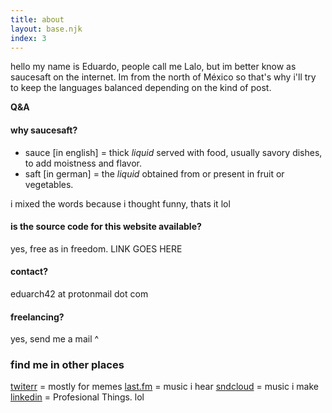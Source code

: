 ```yaml
---
title: about
layout: base.njk
index: 3
---
```


hello my name is Eduardo, people call me Lalo, but im better know as saucesaft on the internet. Im from the north of México so that's why i'll try to keep the languages balanced depending on the kind of post.

**Q&A**

#### why saucesaft?
- sauce [in english] = thick _liquid_ served with food, usually savory dishes, to add moistness and flavor.
- saft [in german] = the _liquid_ obtained from or present in fruit or vegetables.

i mixed the words because i thought funny, thats it lol

#### is the source code for this website available?
yes, free as in freedom. LINK GOES HERE

#### contact?
eduarch42 at protonmail dot com

#### freelancing?
yes, send me a mail ^

### find me in other places

[twiterr](https://twitter.com/saucesaft) = mostly for memes
[last.fm](https://www.last.fm/user/saucesaft) = music i hear
[sndcloud](https://soundcloud.com/saucesaft) = music i make
[linkedin](https://www.linkedin.com/in/eduardo-hern%C3%A1ndez-valdez-112ba1254/) = Profesional Things. lol

